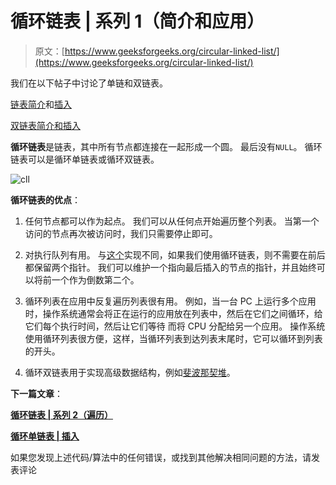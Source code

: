 # 循环链表 | 系列 1（简介和应用）

> 原文：[https://www.geeksforgeeks.org/circular-linked-list/](https://www.geeksforgeeks.org/circular-linked-list/)

我们在以下帖子中讨论了单链和双链表。

[链表简介](http://quiz.geeksforgeeks.org/linked-list-set-1-introduction/)和[插入](http://quiz.geeksforgeeks.org/linked-list-set-2-inserting-a-node/)

[双链表简介和插入](http://quiz.geeksforgeeks.org/doubly-linked-list/)

**循环链表**是链表，其中所有节点都连接在一起形成一个圆。 最后没有`NULL`。 循环链表可以是循环单链表或循环双链表。

![](img/ff7f30aebf5dc865587c7829dcf4233c.png "cll")

**循环链表的优点**：

1.  任何节点都可以作为起点。 我们可以从任何点开始遍历整个列表。 当第一个访问的节点再次被访问时，我们只需要停止即可。

2.  对执行队列有用。 与[这个](http://quiz.geeksforgeeks.org/queue-set-2-linked-list-implementation/)实现不同，如果我们使用循环链表，则不需要在前后都保留两个指针。 我们可以维护一个指向最后插入的节点的指针，并且始终可以将前一个作为倒数第二个。

3.  循环列表在应用中反复遍历列表很有用。 例如，当一台 PC 上运行多个应用时，操作系统通常会将正在运行的应用放在列表中，然后在它们之间循环，给它们每个执行时间，然后让它们等待 而将 CPU 分配给另一个应用。 操作系统使用循环列表很方便，这样，当循环列表到达列表末尾时，它可以循环到列表的开头。

4.  循环双链表用于实现高级数据结构，例如[斐波那契堆](http://en.wikipedia.org/wiki/Fibonacci_heap)。

**下一篇文章**：

[**循环链表 | 系列 2（遍历）**](https://www.geeksforgeeks.org/circular-linked-list-set-2-traversal/)

[**循环单链表 | 插入**](https://www.geeksforgeeks.org/circular-singly-linked-list-insertion/)

如果您发现上述代码/算法中的任何错误，或找到其他解决相同问题的方法，请发表评论

